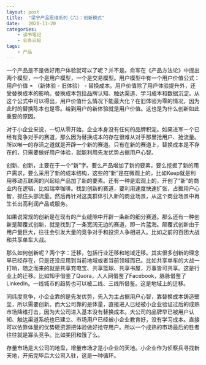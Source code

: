 ```yaml
---
layout: post
title:  "梁宁产品思维系列（六）：创新模式"
date:   2020-11-20
categories:
    - 读书笔记
    - 业务认知
tags:
    - 产品
---
```


一个产品是不是做好用户体验就可以了呢？并不是。俞军在《产品方法论》中提出两个模型，一个是用户模型，一个是交易模型。用户模型中有一个用户价值公式：用户价值 = （新体验 - 旧体验） - 替换成本。用户价值除了用户体验提升外，还受替换成本的影响。替换成本包括品牌认知、触达渠道、学习成本和数据沉淀。从这个公式中可以得出，用户价值什么情况下能最大化？在旧体验为零的情况，因为此时的替换陈本也是零。给到用户的新体验就是用户价值。这也是为什么创新如此重要的原因。  

对于小企业来说，一切从零开始，企业本身没有任何的品牌积淀。如果进军一个已经有竞争对手的赛道，那么因为替换成本的存在很难从对手那里抢用户、抢流量。所以唯一的存活之道就是开辟一个新的赛道。只有在新的赛道上，替换成本是不存在的，只需要做好用户体验，就能利用先发优势占据用户心智。  

创新、创新，主要在于一个“新”字。要么产品增加了新的要素，要么挖掘了新的用户需求，要么采用了新的成本结构，这些的“新”是在微观上的，比如Keep就是利用移动互联网的兴起给产品加了新的要素。还有一种是宏观上的，开创了“新”的商业内在逻辑，比如瑞幸咖啡。找到创新的赛道，要利用速度快速扩张，占据用户心智，抓住头部流量。然后再针对这类群体引入新的商业场景，从这个商业场景中再生长出高利润产品或服务。  

如果说常规的创新是在现有的产业缝隙中开辟一条新的细分赛道。那么还有一种创新是颠覆式创新，就是找到了一条宽阔无边的赛道，即一片蓝海。颠覆式创新由于用户量巨大，往往会引发大量的竞争对手和投资人争相进入。比如之前的百团大战和共享单车大战。  

那么如何创新呢？两个字：迁移，包括行业迁移和地域迁移。其实很多创新的理念早已经存在，只是还没应用到当前地域或者当前领域而已。比如共享单车的大战一打响，随之而来的就是共享充电宝、共享篮球、共享书屋，万事皆可共享。这是行业上的迁移。比如知乎借鉴了Quora，人人网借鉴了Facebook，脉脉借鉴了LinkedIn。一线城市的趋势也可以被二线、三线所借鉴。这是地域上的迁移。  

同纬度竞争，小企业靠的是先发优势，先入为主占据用户心智，靠替换成本铸造壁垒，所以需要创新。而大公司靠的是体量，直接进入已经被小企业验证过后的成熟市场降维打击，因为大公司进入基本没有替换成本。大公司的品牌早已被用户认知、触达渠道系统也已建立、市场用户已经被小企业教育好，没有学习成本。直接可以依靠体量的优势砸资源把体验做好抢夺用户。所以一个成熟的市场最后的胜者往往就是寡头竞争。比如美团和饿了么。  

存量市场是大公司的地盘，增量市场才是小企业的天地。小企业作为侦察兵寻找新天地，开拓完毕后大公司入驻，这是一种循环。

